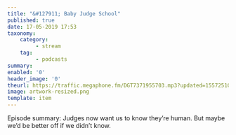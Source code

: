 ```yaml
---
title: "&#127911; Baby Judge School"
published: true
date: 17-05-2019 17:53
taxonomy:
    category:
         - stream
    tag:
         - podcasts
summary:
enabled: '0'
header_image: '0'
theurl: https://traffic.megaphone.fm/DGT7371955703.mp3?updated=1557251069
image: artwork-resized.png
template: item
---
```

 
Episode summary: Judges now want us to know they’re human. But maybe we’d be better off if we didn’t know.
